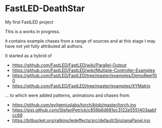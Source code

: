 # FastLED-DeathStar
My first FastLED project

This is a works in progress.

it contains example chases from a range of sources and at this stage I may have not yet fully attributed all authors.

It started as a hybrid of
- https://github.com/FastLED/FastLED/wiki/Parallel-Output
- https://github.com/FastLED/FastLED/wiki/Multiple-Controller-Examples
- https://github.com/FastLED/FastLED/tree/master/examples/DemoReel100
- https://github.com/FastLED/FastLED/tree/master/examples/XYMatrix

... to which were added patterns, animations and chases from:
- https://github.com/evilgeniuslabs/torch/blob/master/torch.ino
- https://gist.github.com/StefanPetrick/c856b6d681ec3122e5551403aabfcc68
- https://bitbucket.org/ratkins/ledeffects/src/default/SinzianaPanel.ino

